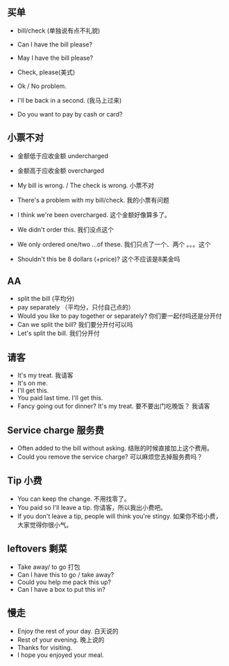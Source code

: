 ## 买单
* bill/check (单独说有点不礼貌)
* Can I have the bill please?
* May I have the bill please?
* Check, please(美式)

* Ok / No problem.
* I'll be back in a second. (我马上过来)

* Do you want to pay by cash or card? 

## 小票不对

* 金额低于应收金额 undercharged
* 金额高于应收金额 overcharged

* My bill is wrong. / The check is wrong. 小票不对
* There's a problem with my bill/check. 我的小票有问题

* I think we're been overcharged. 这个金额好像算多了。
* We didn't order this. 我们没点这个
* We only ordered one/two ...of these. 我们只点了一个、两个 。。。这个
* Shouldn't this be 8 dollars (+price)? 这个不应该是8美金吗

## AA
* split the bill (平均分)
* pay separately （平均分，只付自己点的）
* Would you like to pay together or separately? 你们要一起付吗还是分开付
* Can we split the bill? 我们要分开付可以吗
* Let's split the bill. 我们分开付

## 请客
* It's my treat. 我请客
* It's on me.
* I'll get this.
* You paid last time. I'll get this.
* Fancy going out for dinner? It's my treat. 要不要出门吃晚饭？ 我请客

## Service charge 服务费
* Often added to the bill without asking. 结账的时候直接加上这个费用。
* Could you remove the service charge? 可以麻烦您去掉服务费吗？

## Tip 小费
* You can keep the change. 不用找零了。
* You paid so I'll leave a tip. 你请客，所以我出小费吧。
* If you don't leave a tip, people will think you're stingy. 如果你不给小费，大家觉得你很小气。


## leftovers 剩菜
* Take away/ to go  打包
* Can I have this to go / take away? 
* Could you help me pack this up? 
* Can I have a box to put this in?

## 慢走
* Enjoy the rest of your day.  白天说的
* Rest of your evening.  晚上说的
* Thanks for visiting.
* I hope you enjoyed your meal.




